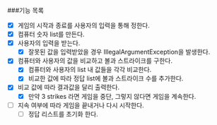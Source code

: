 ###기능 목록
- [x] 게임의 시작과 종료를 사용자의 입력을 통해 정한다.
- [x] 컴퓨터 숫자 list를 만든다.
- [x] 사용자의 입력을 받는다.
    - [x] 잘못된 값을 입력받았을 경우 IllegalArgumentException을 발생한다.
- [x] 컴퓨터와 사용자의 값을 비교하고 볼과 스트라이크를 구한다. 
    - [x] 컴퓨터와 사용자의 list 내 값들을 각각 비교한다.
    - [x] 비교한 값에 따라 정답 list에 볼과 스트라이크 수를 추가한다.
- [x] 비교 값에 따라 결과값을 달리 출력한다.
    - [x] 만약 3 strikes 라면 게임을 중단, 그렇지 않다면 게임을 계속한다.
- [ ] 지속 여부에 따라 게임을 끝내거나 다시 시작한다.
    - [ ] 정답 리스트를 초기화 한다.